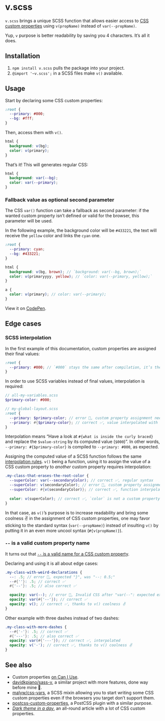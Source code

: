 
# v.scss

`v.scss` brings a unique SCSS function that allows easier access to [CSS custom properties](https://developer.mozilla.org/en-US/docs/Web/CSS/var) using `v(propName)` instead of `var(--propName)`.

Yup, `v` purpose is better readability by saving you 4 characters. It’s all it does.

## Installation

1. `npm install v.scss` pulls the package into your project.
2. `@import '~v.scss';` in a SCSS files make `v()` available.

## Usage

Start by declaring some CSS custom properties:
```css
:root {
  --primary: #000;
  --bg: #fff;
}
```
Then, access them with `v()`.
```scss
html {
  background: v(bg);
  color: v(primary);
}
```
That’s it! This will generates regular CSS:

```css
html {
  background: var(--bg);
  color: var(--primary);
}
```

### Fallback value as optional second parameter

The CSS `var()` function can take a fallback as second parameter: if the wanted custom property isn’t defined or valid for the browser, this parameter will be used.

In the following example, the background color will be `#433221`, the text will receive the `yellow` color and links the `cyan` one.
```scss
:root {
  --primary: cyan;
  --bg: #433221;
}

html {
  background: v(bg, brown); // `background: var(--bg, brown);`
  color: v(primaryyyy, yellow); // `color: var(--primary, yellow);`
}

a {
  color: v(primary); // color: var(--primary);
}
```
View it on [CodePen](https://codepen.io/meduzen/pen/YRyEPe).

## Edge cases

### SCSS interpolation

In the first example of this documentation, custom properties are assigned their final values:
```scss
:root {
  --primary: #000; // `#000` stays the same after compilation, it’s the final value
}
```

In order to use SCSS variables instead of final values, interpolation is required:
```scss
// all-my-variables.scss
$primary-color: #000;

// my-global-layout.scss
:root {
  --primary: $primary-color; // error 🚫, custom property assignment needs interpolation
  --primary: #{$primary-color}; // correct ✅, value interpolated with `#{}`
}
```
Interpolation means “Have a look at `#{what is inside the curly braced}` and replace the `$value-string` by its computed value (`$000`)”. In other words, `--primary: #{$primary-color}` is compiled to `--primary: #000`, as expected.

Assigning the computed value of a SCSS function follows the same [interpolation rules](https://github.com/sass/sass/issues/2516). `v()` being a function, using it to assign the value of a CSS custom property to _another_ custom property requires interpolation:
```scss
.my-class-that-erases-the-root-color {
  --superColor: var(--secondaryColor); // correct ✅, regular syntax
  --superColor: v(secondaryColor); // error 🚫, custom property assignment needs interpolation
  --superColor: #{v(secondaryColor)}; // correct ✅, function interpolated with `#{}`
  
  color: v(superColor); // correct ✅, `color` is not a custom property
}
```

In that case, as `v()`’s purpose is to increase readability and bring some coolness ✌️ in the assignment of CSS custom properties, one may favor sticking to the standard syntax (`var(--propName)`) instead of insulting `v()` by putting it in an even more uncool syntax (`#{v(propName)}`).

### `--` is a valid custom property name

It turns out that [`--` is a valid name for a CSS custom property](https://twitter.com/alexzaworski/status/1127688935541338112).

Declaring and using it is all about edge cases:
```scss
.my-class-with-weird-declarations {
  --: .5; // error 🚫, expected "}", was "--: 0.5;"
  --#{''}: .5; // correct ✅
  #{'--'}: .5; // also correct ✅

  opacity: var(--); // error 🚫, Invalid CSS after "var(--": expected expression (e.g. 1px, bold), was ");"
  opacity: var(#{'--'}); // correct ✅
  opacity: v(); // correct ✅, thanks to v() coolness ✌️
}
```

Other example with three dashes instead of two dashes:
```scss
.my-class-with-more-dashes {
  --#{'-'}: .5; // correct ✅
  #{'---'}: .5; // also correct ✅
  opacity: var(#{'---'}); // correct ✅, interpolated
  opacity: v('-'); // correct ✅, thanks to v() coolness ✌️
}
```

## See also

- Custom properties [on Can I Use](https://caniuse.com/#feat=css-variables).
- [davidkpiano/sass-v](https://github.com/davidkpiano/sass-v), a similar project with more features, done way before mine 🤭.
- [malyw/css-vars](https://github.com/malyw/css-vars), a SCSS mixin allowing you to start writing some CSS custom properties even if the browsers you target don’t support them.
- [postcss-custom-properties](https://github.com/postcss/postcss-custom-properties), a PostCSS plugin with a similar purpose.
- [_Dark theme in a day_](https://medium.com/@mwichary/dark-theme-in-a-day-3518dde2955a), an all-round article with a lot of CSS custom properties.
